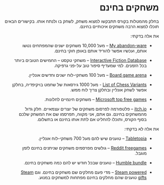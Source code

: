 <div dir='rtl' lang='he'>

משחקים בחינם
============

בחלק מהמטלות בקורס תתבקשו למצוא משחק, לשחק בו ולנתח אותו. בקישורים הבאים תוכלו
למצוא הרבה משחקים איכותיים בחינם.

את אלה בדקתי:

-   [My abandon-ware](https://www.myabandonware.com/) –
 מעל 10,000 משחקים ישנים שהמפתחים נטשו אותם, ועכשיו אפשר להוריד אותם באופן חוקי בחינם.

-   [Interactive Fiction Database](https://ifdb.tads.org/viewcomp?id=p6s9uem6td8rfihv) –
 משחקי טקסט – החמישים הטובים ביותר בכל הזמנים. למי שמעדיף סיפור טוב על-פני גרפיקה.

-   [Board game arena](Board%20game%20arena) – 
מעל 100 משחקי-לוח ישנים וחדשים אונליין.

-   [List of Chess Variants](https://en.wikipedia.org/wiki/List_of_chess_variants) - 
 מעל 1000 גירסאות של שחמט בויקיפדיה, בחלקן אפשר לשחק אונליין ובחלקן צריך לוח  ממש.

-   [Microsoft top free games](https://www.microsoft.com/en-us/store/top-free/games/pc?s=store&skipitems=90)
    – משחקים חינמיים לחלונות.

-   [itch.io](https://itch.io/) –
פלטפורמה לפרסום משחקים של יוצרים עצמאיים. חלק גדול מהמשחקים בחינם. גם אתם, אני מקווה, תפרסמו שם את המשחק שלכם בסוף הקורס, ותוכלו להחליט אם לתת אותו בחינם או בתשלום.


את אלה לא בדקתי:

-   [Tabletopia](https://tabletopia.com/) –
 טוענים שיש להם מעל 700 משחקי-לוח אונליין.

-   [Reddit freegames](Reddit%20freegames) –
 גולשים מפרסמים משחקים שניתנים בחינם לזמן מוגבל.

-   [Humble bundle](https://www.humblebundle.com/store) –
 טוענים שבכל חודש יש להם כמה משחקים בחינם.

-   [Steam powered](https://www.steampowered.com/) –
מדי פעם מחלקים שם משחקים בחינם. וגם 
[Steam gifts](https://www.steamgifts.com/) 
טוענים שהם מחלקים בחינם מפתחות למשחקים במנוע.

</div>

